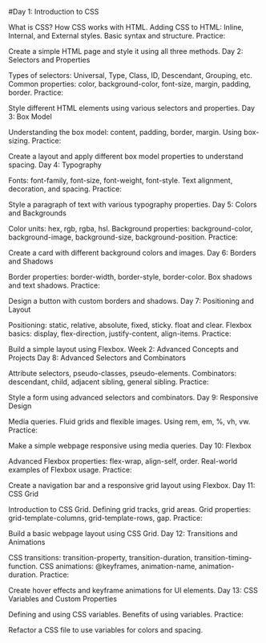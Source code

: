 #Day 1: Introduction to CSS

What is CSS?
How CSS works with HTML.
Adding CSS to HTML: Inline, Internal, and External styles.
Basic syntax and structure.
Practice:

Create a simple HTML page and style it using all three methods.
Day 2: Selectors and Properties

Types of selectors: Universal, Type, Class, ID, Descendant, Grouping, etc.
Common properties: color, background-color, font-size, margin, padding, border.
Practice:

Style different HTML elements using various selectors and properties.
Day 3: Box Model

Understanding the box model: content, padding, border, margin.
Using box-sizing.
Practice:

Create a layout and apply different box model properties to understand spacing.
Day 4: Typography

Fonts: font-family, font-size, font-weight, font-style.
Text alignment, decoration, and spacing.
Practice:

Style a paragraph of text with various typography properties.
Day 5: Colors and Backgrounds

Color units: hex, rgb, rgba, hsl.
Background properties: background-color, background-image, background-size, background-position.
Practice:

Create a card with different background colors and images.
Day 6: Borders and Shadows

Border properties: border-width, border-style, border-color.
Box shadows and text shadows.
Practice:

Design a button with custom borders and shadows.
Day 7: Positioning and Layout

Positioning: static, relative, absolute, fixed, sticky.
float and clear.
Flexbox basics: display, flex-direction, justify-content, align-items.
Practice:

Build a simple layout using Flexbox.
Week 2: Advanced Concepts and Projects
Day 8: Advanced Selectors and Combinators

Attribute selectors, pseudo-classes, pseudo-elements.
Combinators: descendant, child, adjacent sibling, general sibling.
Practice:

Style a form using advanced selectors and combinators.
Day 9: Responsive Design

Media queries.
Fluid grids and flexible images.
Using rem, em, %, vh, vw.
Practice:

Make a simple webpage responsive using media queries.
Day 10: Flexbox

Advanced Flexbox properties: flex-wrap, align-self, order.
Real-world examples of Flexbox usage.
Practice:

Create a navigation bar and a responsive grid layout using Flexbox.
Day 11: CSS Grid

Introduction to CSS Grid.
Defining grid tracks, grid areas.
Grid properties: grid-template-columns, grid-template-rows, gap.
Practice:

Build a basic webpage layout using CSS Grid.
Day 12: Transitions and Animations

CSS transitions: transition-property, transition-duration, transition-timing-function.
CSS animations: @keyframes, animation-name, animation-duration.
Practice:

Create hover effects and keyframe animations for UI elements.
Day 13: CSS Variables and Custom Properties

Defining and using CSS variables.
Benefits of using variables.
Practice:

Refactor a CSS file to use variables for colors and spacing.
